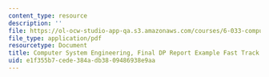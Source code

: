 ```yaml
---
content_type: resource
description: ''
file: https://ol-ocw-studio-app-qa.s3.amazonaws.com/courses/6-033-computer-system-engineering-spring-2018/e1f355b7cede384adb3809486938e9aa_MIT6_033S18fasttrackdppr.pdf
file_type: application/pdf
resourcetype: Document
title: Computer System Engineering, Final DP Report Example Fast Track
uid: e1f355b7-cede-384a-db38-09486938e9aa
---
```

